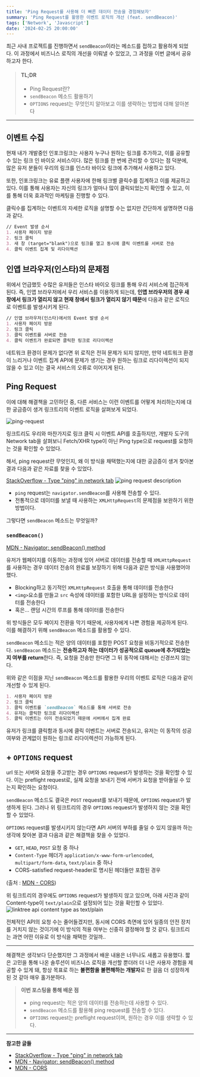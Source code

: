 ```yaml
---
title: 'Ping Request를 사용해 더 빠른 데이터 전송을 경험해보자'
summary: 'Ping Request를 활용한 이벤트 로직의 개선 (feat. sendBeacon)'
tags: ['Network', 'Javascript']
date: '2024-02-25 20:00:00'
---
```


최근 사내 프로젝트를 진행하면서 `sendBeacon`이라는 메소드를 접하고 활용하게 되었다.
이 과정에서 비즈니스 로직의 개선을 이뤄낼 수 있었고, 그 과정을 이번 글에서 공유하고자 한다.

> #### TL;DR
> - Ping Request란?
> - `sendBeacon` 메소드 활용하기
> - `OPTIONS` request는 무엇인지 알아보고 이를 생략하는 방법에 대해 알아본다

---
## 이벤트 수집
현재 내가 개발중인 인포크링크는 사용자 누구나 원하는 링크를 추가하고, 이를 공유할 수 있는 링크 인 바이오 서비스이다. 많은 링크를 한 번에 관리할 수 있다는 점 덕분에, 많은 유저 분들이 우리의 링크를 인스타 바이오 링크에 추가해서 사용하고 있다.

또한, 인포크링크는 유료 플랜 사용자에 한해 링크별 클릭수를 집계하고 이를 제공하고 있다. 이를 통해 사용자는 자신의 링크가 얼마나 많이 클릭되었는지 확인할 수 있고, 이를 통해 더욱 효과적인 마케팅을 진행할 수 있다.

클릭수를 집계하는 이벤트의 자세한 로직을 설명할 수는 없지만 간단하게 설명하면 다음과 같다.
```markdown
// Event 발생 순서
1. 사용자 페이지 방문
2. 링크 클릭
3. 새 창 (target="blank")으로 링크를 열고 동시에 클릭 이벤트를 서버로 전송
4. 클릭 이벤트 집계 및 리다이렉션
```

## 인앱 브라우저(인스타)의 문제점
위에서 언급했듯 수많은 유저들은 인스타 바이오 링크를 통해 우리 서비스에 접근하게 된다.
즉, 인앱 브라우저에서 우리 서비스를 이용하게 되는데, **인앱 브라우저의 경우 새 창에서 링크가 열리지 않고 현재 창에서 링크가 열리지 않기 때문**에 다음과 같은 로직으로 이벤트를 발생시키게 된다.

```markdown
// 인앱 브라우저(인스타)에서의 Event 발생 순서
1. 사용자 페이지 방문
2. 링크 클릭
3. 클릭 이벤트를 서버로 전송
4. 클릭 이벤트가 완료되면 클릭한 링크로 리다이렉션
```

네트워크 환경이 문제가 없다면 위 로직은 전혀 문제가 되지 않지만, 만약 네트워크 환경이 느리거나 이벤트 집계 API에 문제가 생기는 경우 원하는 링크로 리다이렉션이 되지 않을 수 있고 이는 결국 서비스의 오류로 이어지게 된다.

## Ping Request
이에 대해 해결책을 고민하던 중, 다른 서비스는 이런 이벤트를 어떻게 처리하는지에 대한 궁금증이 생겨 링크트리의 이벤트 로직을 살펴보게 되었다.

![ping-request](https://github.com/gouz7514/hotdog-log/assets/41367134/5f311ce9-b716-4699-b914-c2c197d142e0)

링크트리도 우리와 마찬가지로 링크 클릭 시 이벤트 API를 호출하지만, 개발자 도구의 Network tab을 살펴보니 Fetch/XHR type이 아닌 Ping type으로 request를 요청하는 것을 확인할 수 있었다.

해서, ping request란 무엇인지, 왜 이 방식을 채택했는지에 대한 궁금증이 생겨 찾아본 결과 다음과 같은 자료를 찾을 수 있었다.

[StackOverflow - Type "ping" in network tab](https://stackoverflow.com/questions/75666416/type-ping-in-network-tab)
![ping request description](https://github.com/gouz7514/hotdog-log/assets/41367134/a9701cef-cc59-4f23-9a2d-f94a009939b1)

- `ping` request는 `navigator.sendBeacon`를 사용해 전송할 수 있다.
- 전통적으로 데이터를 보낼 때 사용하는 `XMLHttpRequest`의 문제점을 보완하기 위한 방법이다.

그렇다면 `sendBeacon` 메소드는 무엇일까?

### `sendBeacon()`
[MDN - Navigator: sendBeacon() method](https://developer.mozilla.org/en-US/docs/Web/API/Navigator/sendBeacon)

유저가 웹페이지를 이동하는 과정에 있어 서버로 데이터를 전송할 때 `XMLHttpRequest`를 사용하는 경우 데이터 전송의 완료를 보장하기 위해 다음과 같은 방식을 사용했어야 했다.
- Blocking하고 동기적인 `XMLHttpRequest` 호출을 통해 데이터를 전송한다
- `<img>`요소를 만들고 `src` 속성에 데이터를 포함한 URL을 설정하는 방식으로 데이터를 전송한다
- 혹은... 랜덤 시간의 루프를 통해 데이터를 전송한다

위 방식들은 모두 페이지 전환을 막기 때문에, 사용자에게 나쁜 경험을 제공하게 된다.
이를 해결하기 위해 `sendBeacon` 메소드를 활용할 수 있다.

`sendBeacon` 메소드는 적은 양의 데이터를 포함한 POST 요청을 비동기적으로 전송한다.
`sendBeacon` 메소드는 **전송하고자 하는 데이터가 성공적으로 queue에 추가되었는지 여부를 return**한다. 즉, 요청을 전송만 한다면 그 뒤 동작에 대해서는 신경쓰지 않는다.

위와 같은 이점을 지닌 `sendBeacon` 메소드를 활용한 우리의 이벤트 로직은 다음과 같이 개선할 수 있게 된다.
```markdown
1. 사용자 페이지 방문
2. 링크 클릭
3. 클릭 이벤트를 `sendBeacon` 메소드를 통해 서버로 전송
4. 유저는 클릭한 링크로 리다이렉션
5. 클릭 이벤트는 이미 전송되었기 때문에 서버에서 집계 완료
```

유저가 링크를 클릭함과 동시에 클릭 이벤트는 서버로 전송되고, 유저는 이 동작의 성공 여부와 관계없이 원하는 링크로 리다이렉션이 가능하게 된다.

## + `OPTIONS` request
url 또는 서버와 요청을 주고받는 경우 `OPTIONS` request가 발생하는 것을 확인할 수 있다.
이는 preflight request로, 실제 요청을 보내기 전에 서버가 요청을 받아들일 수 있는지 확인하는 요청이다.

`sendBeacon` 메소드도 결국은 `POST` request를 보내기 때문에, `OPTIONS` request가 발생하게 된다. 그러나 위 링크트리의 경우 `OPTIONS` request가 발생하지 않는 것을 확인할 수 있었다.

`OPTIONS` request를 발생시키지 않는다면 API 서버의 부하를 줄일 수 있지 않을까 하는 생각에 찾아본 결과 다음과 같은 해결책을 찾을 수 있었다.
- `GET`, `HEAD`, `POST` 요청 중 하나
- `Content-Type` 헤더가 `application/x-www-form-urlencoded`, `multipart/form-data`, `text/plain` 중 하나
- CORS-satisfied request-header로 명시된 헤더들만 포함된 경우

(출처 : [MDN - CORS](https://developer.mozilla.org/en-US/docs/Web/HTTP/CORS#simple_requests))

위 링크트리의 경우에도 `OPTIONS` request가 발생하지 않고 있으며, 아래 사진과 같이 Content-type이 `text/plain`으로 설정되어 있는 것을 확인할 수 있었다.
![linktree api content type as text/plain](https://github.com/gouz7514/hotdog-log/assets/41367134/0b5dc006-6c61-4f69-8962-0772cc290d45)

전체적인 API의 요청 수는 줄어들겠지만, 동시에 CORS 측면에 있어 일종의 안전 장치를 거치지 않는 것이기에 이 방식의 적용 여부는 신중히 결정해야 할 것 같다. 링크트리는 과연 어떤 이유로 이 방식을 채택한 것일까..

---
해결책은 생각보다 단순했지만 그 과정에서 배운 내용은 너무나도 새롭고 유용했다. 짧은 고민을 통해 나온 솔루션이 비즈니스 로직을 개선할 뿐더러 더 나은 사용자 경험을 제공할 수 있게 돼, 항상 목표로 하는 **불편함을 불편해하는 개발자**로 한 걸음 더 성장하게 된 것 같아 매우 홀가분하다.

> **이번 포스팅을 통해 배운 점**
> - ping request는 적은 양의 데이터를 전송하는데 사용할 수 있다.
> - `sendBeacon` 메소드를 활용해 ping request를 전송할 수 있다.
> - `OPTIONS` request는 preflight request이며, 원하는 경우 이를 생략할 수 있다.

---
**참고한 글들**
- [StackOverflow - Type "ping" in network tab](https://stackoverflow.com/questions/75666416/type-ping-in-network-tab)
- [MDN - Navigator: sendBeacon() method](https://developer.mozilla.org/en-US/docs/Web/API/Navigator/sendBeacon)
- [MDN - CORS](https://developer.mozilla.org/en-US/docs/Web/HTTP/CORS#simple_requests)